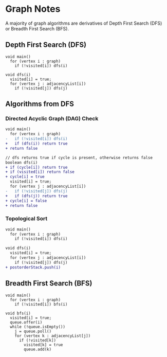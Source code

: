 # Graph Notes
A majority of graph algorithms are derivatives of Depth First Search (DFS) or Breadth First Search (BFS).
## Depth First Search (DFS)
```
void main()
  for (vertex i : graph)
    if (!visited[i]) dfs(i)

void dfs(i)
  visited[i] = true;
  for (vertex j : adjacencyList[i])
    if (!visited[j]) dfs(j)
```
## Algorithms from DFS
### Directed Acyclic Graph (DAG) Check
``` diff
void main()
  for (vertex i : graph)
-   if (!visited[i]) dfs(i)
+   if (dfs(i)) return true
+ return false

// dfs returns true if cycle is present, otherwise returns false
boolean dfs(i)
+ if (cycle[i]) return true
+ if (visited[i]) return false
+ cycle[i] = true
  visited[i] = true;
  for (vertex j : adjacencyList[i])
-   if (!visited[j]) dfs(j)
+   if (dfs(j)) return true
+ cycle[i] = false
+ return false
```
### Topological Sort
``` diff
void main()
  for (vertex i : graph)
    if (!visited[i]) dfs(i)

void dfs(i)
  visited[i] = true;
  for (vertex j : adjacencyList[i])
    if (!visited[j]) dfs(j)
+ postorderStack.push(i)
```
## Breadth First Search (BFS)
```
void main()
  for (vertex i : graph)
    if (!visited[i]) bfs(i)

void bfs(i)
  visited[i] = true;
  queue.offer(i)
  while (!queue.isEmpty())
    j = queue.poll()
    for (vertex k : adjacencyList[j])
      if (!visited[k])
        visited[k] = true
        queue.add(k)
```
